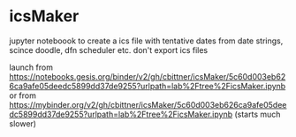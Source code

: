 # icsMaker

jupyter noteboook to create a ics file with tentative dates from date strings, scince doodle, dfn scheduler etc. don't export ics files

launch from  
https://notebooks.gesis.org/binder/v2/gh/cbittner/icsMaker/5c60d003eb626ca9afe05deedc5899dd37de9255?urlpath=lab%2Ftree%2FicsMaker.ipynb  
or from  
https://mybinder.org/v2/gh/cbittner/icsMaker/5c60d003eb626ca9afe05deedc5899dd37de9255?urlpath=lab%2Ftree%2FicsMaker.ipynb  (starts much slower)
